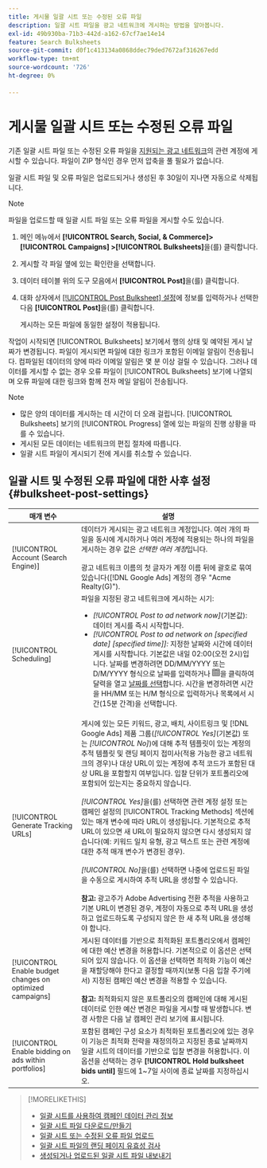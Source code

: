 ```yaml
---
title: 게시물 일괄 시트 또는 수정된 오류 파일
description: 일괄 시트 파일을 광고 네트워크에 게시하는 방법을 알아봅니다.
exl-id: 49b930ba-71b3-442d-a162-67cf7ae14e14
feature: Search Bulksheets
source-git-commit: d0f1c413134a0868ddec79ded7672af316267edd
workflow-type: tm+mt
source-wordcount: '726'
ht-degree: 0%

---
```


# 게시물 일괄 시트 또는 수정된 오류 파일

기존 일괄 시트 파일 또는 수정된 오류 파일을 [지원되는 광고 네트워크](bulksheet-about.md#bulksheet-functionality-by-network)의 관련 계정에 게시할 수 있습니다. 파일이 ZIP 형식인 경우 먼저 압축을 풀 필요가 없습니다.

일괄 시트 파일 및 오류 파일은 업로드되거나 생성된 후 30일이 지나면 자동으로 삭제됩니다.

>[!NOTE]
>파일을 업로드할 때 일괄 시트 파일 또는 오류 파일을 게시할 수도 있습니다.

1. 메인 메뉴에서 **[!UICONTROL Search, Social, & Commerce]> [!UICONTROL Campaigns] >[!UICONTROL Bulksheets]**&#x200B;을(를) 클릭합니다.

1. 게시할 각 파일 옆에 있는 확인란을 선택합니다.

1. 데이터 테이블 위의 도구 모음에서 **[!UICONTROL Post]**&#x200B;을(를) 클릭합니다.

1. 대화 상자에서 [[!UICONTROL Post Bulksheet] 설정](#bulksheet-post-settings)에 정보를 입력하거나 선택한 다음 **[!UICONTROL Post]**&#x200B;을(를) 클릭합니다.

   게시하는 모든 파일에 동일한 설정이 적용됩니다.

작업이 시작되면 [!UICONTROL Bulksheets] 보기에서 행의 상태 및 예약된 게시 날짜가 변경됩니다. 파일이 게시되면 파일에 대한 링크가 포함된 이메일 알림이 전송됩니다. 컴파일된 데이터의 양에 따라 이메일 알림은 몇 분 이상 걸릴 수 있습니다. 그러나 데이터를 게시할 수 없는 경우 오류 파일이 [!UICONTROL Bulksheets] 보기에 나열되며 오류 파일에 대한 링크와 함께 전자 메일 알림이 전송됩니다.

>[!NOTE]
>
>* 많은 양의 데이터를 게시하는 데 시간이 더 오래 걸립니다. [!UICONTROL Bulksheets] 보기의 [!UICONTROL Progress] 열에 있는 파일의 진행 상황을 따를 수 있습니다.
>* 게시된 모든 데이터는 네트워크의 편집 절차에 따릅니다.
>* 일괄 시트 파일이 게시되기 전에 게시를 취소할 수 있습니다.

## 일괄 시트 및 수정된 오류 파일에 대한 사후 설정 {#bulksheet-post-settings}

| 매개 변수 | 설명 |
|----|----|
| [!UICONTROL Account (Search Engine)] | 데이터가 게시되는 광고 네트워크 계정입니다. 여러 개의 파일을 동시에 게시하거나 여러 계정에 적용되는 하나의 파일을 게시하는 경우 값은 <i>선택한 여러 계정</i>입니다.<br><br>광고 네트워크 이름의 첫 글자가 계정 이름 뒤에 괄호로 묶여 있습니다([!DNL Google Ads] 계정의 경우 &quot;Acme Realty(G)&quot;). |
| [!UICONTROL Scheduling] | 파일을 지정된 광고 네트워크에 게시하는 시기:<ul><li><i>[!UICONTROL Post to ad network now]</i>(기본값): 데이터 게시를 즉시 시작합니다.</li><li><i>[!UICONTROL Post to ad network on \[specified date\] \[specified time\]]:</i> 지정한 날짜와 시간에 데이터 게시를 시작합니다. 기본값은 내일 02:00(오전 2시)입니다. 날짜를 변경하려면 DD/MM/YYYY 또는 D/M/YYYY 형식으로 날짜를 입력하거나 ![달력](/help/search-social-commerce/assets/calendar.png "달력")을 클릭하여 달력을 열고 [날짜를 선택](/help/search-social-commerce/common-tasks/navigation-editing-selection/calendar.md)합니다. 시간을 변경하려면 시간을 HH/MM 또는 H/M 형식으로 입력하거나 목록에서 시간(15분 간격)을 선택합니다.</li></ul> |
| [!UICONTROL Generate Tracking URLs] | 게시에 있는 모든 키워드, 광고, 배치, 사이트링크 및 [!DNL Google Ads] 제품 그룹(<i>[!UICONTROL Yes]</i>(기본값) 또는 <i>[!UICONTROL No]</i>)에 대해 추적 템플릿이 있는 계정의 추적 템플릿 및 랜딩 페이지 접미사(적용 가능한 광고 네트워크의 경우)나 대상 URL이 있는 계정에 추적 코드가 포함된 대상 URL을 포함할지 여부입니다. 입찰 단위가 포트폴리오에 포함되어 있는지는 중요하지 않습니다.<br><br><i>[!UICONTROL Yes]</i>을(를) 선택하면 관련 계정 설정 또는 캠페인 설정의 [!UICONTROL Tracking Methods] 섹션에 있는 매개 변수에 따라 URL이 생성됩니다. 기본적으로 추적 URL이 있으면 새 URL이 필요하지 않으면 다시 생성되지 않습니다(예: 키워드 일치 유형, 광고 텍스트 또는 관련 계정에 대한 추적 매개 변수가 변경된 경우).<br><br><i>[!UICONTROL No]</i>을(를) 선택하면 나중에 업로드된 파일을 수동으로 게시하여 추적 URL을 생성할 수 있습니다.<br><br><b>참고:</b> 광고주가 Adobe Advertising 전환 추적을 사용하고 기본 URL이 변경된 경우, 계정이 자동으로 추적 URL을 생성하고 업로드하도록 구성되지 않은 한 새 추적 URL을 생성해야 합니다. |
| [!UICONTROL Enable budget changes on optimized campaigns] | 게시된 데이터를 기반으로 최적화된 포트폴리오에서 캠페인에 대한 예산 변경을 허용합니다. 기본적으로 이 옵션은 선택되어 있지 않습니다. 이 옵션을 선택하면 최적화 기능이 예산을 재할당해야 한다고 결정할 때까지(보통 다음 입찰 주기에서) 지정된 캠페인 예산 변경을 적용할 수 있습니다.<br><br><b>참고:</b> 최적화되지 않은 포트폴리오의 캠페인에 대해 게시된 데이터로 인한 예산 변경은 파일을 게시할 때 발생합니다. 변경 사항은 다음 날 캠페인 관리 보기에 표시됩니다. |
| [!UICONTROL Enable bidding on ads within portfolios] | 포함된 캠페인 구성 요소가 최적화된 포트폴리오에 있는 경우 이 기능은 최적화 전략을 재정의하고 지정된 종료 날짜까지 일괄 시트의 데이터를 기반으로 입찰 변경을 허용합니다. 이 옵션을 선택하는 경우 **[!UICONTROL Hold bulksheet bids until]** 필드에 1~7일 사이에 종료 날짜를 지정하십시오. |

>[!MORELIKETHIS]
>
>* [일괄 시트를 사용하여 캠페인 데이터 관리 정보](bulksheet-about.md)
>* [일괄 시트 파일 다운로드/만들기](bulksheet-download.md)
>* [일괄 시트 또는 수정된 오류 파일 업로드](bulksheet-upload.md)
>* [일괄 시트 파일의 랜딩 페이지 유효성 검사](bulksheet-validate-landing-pages.md)
>* [생성되거나 업로드된 일괄 시트 파일 내보내기](bulksheet-export.md)
